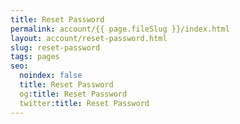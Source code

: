 ```yaml
---
title: Reset Password
permalink: account/{{ page.fileSlug }}/index.html
layout: account/reset-password.html
slug: reset-password
tags: pages
seo:
  noindex: false
  title: Reset Password
  og:title: Reset Password
  twitter:title: Reset Password
---
```



